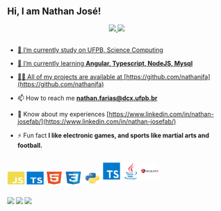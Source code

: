 ## Hi, I am Nathan José!

<div align="center">
  <a href="https://github.com/nathanjfa">
  <img height="180em" src="https://github-readme-stats.vercel.app/api?username=nathanjfa&show_icons=true&theme=dark&include_all_commits=true&count_private=true"/>
  <img height="180em" src="https://github-readme-stats.vercel.app/api/top-langs/?username=nathanjfa&layout=compact&langs_count=7&theme=dark"/>
</div>
  
 <div>
   
   <br>
   
  - 🔭 I’m currently study on UFPB, Science Computing

  - 🌱 I’m currently learning **Angular, Typescript, NodeJS, Mysql**

  - 👨‍💻 All of my projects are available at [https://github.com/nathanjfa](https://github.com/nathanjfa)

  - 📫 How to reach me **nathan.farias@dcx.ufpb.br**

  - 📄 Know about my experiences [https://www.linkedin.com/in/nathan-josefab/](https://www.linkedin.com/in/nathan-josefab/)

  - ⚡ Fun fact **I like electronic games, and sports like martial arts and football.**
 </div>
  
<div style="display: inline_block"><br>
  <img align="center" alt="Nathan-Js" height="30" width="40" src="https://raw.githubusercontent.com/devicons/devicon/master/icons/javascript/javascript-plain.svg">
  <img align="center" alt="Nathan-Ts" height="30" width="40" src="https://raw.githubusercontent.com/devicons/devicon/master/icons/typescript/typescript-plain.svg">
  <img align="center" alt="Nathan-HTML" height="30" width="40" src="https://raw.githubusercontent.com/devicons/devicon/master/icons/html5/html5-original.svg">
  <img align="center" alt="Nathan-CSS" height="30" width="40" src="https://raw.githubusercontent.com/devicons/devicon/master/icons/css3/css3-original.svg">
  <img align="center" alt="Nathan-Python" height="30" width="40" src="https://raw.githubusercontent.com/devicons/devicon/master/icons/python/python-original.svg">
  <img src="https://raw.githubusercontent.com/devicons/devicon/master/icons/typescript/typescript-original.svg" alt="typescript" width="40" height="40"/> </a>
  <img src="https://raw.githubusercontent.com/devicons/devicon/master/icons/java/java-original.svg" alt="java" width="40" height="40"/> </a> 
 <a href="https://developer.mozilla.org/en-US/docs/Web/JavaScript" target="_blank">
  <img src="https://raw.githubusercontent.com/devicons/devicon/master/icons/angularjs/angularjs-original-wordmark.svg" alt="angularjs" width="40" height="40"/> 

</div>
  
  ##
 
<div> 
  <a href="https://instagram.com/nathxnjr" target="_blank"><img src="https://img.shields.io/badge/-Instagram-%23E4405F?style=for-the-badge&logo=instagram&logoColor=white" target="_blank"></a>
  <a href = "nathan.farias@dcx.ufpb.br"><img src="https://img.shields.io/badge/-Gmail-%23333?style=for-the-badge&logo=gmail&logoColor=white" target="_blank"></a>
  <a href="https://www.linkedin.com/in/nathan-josefab/" target="_blank"><img src="https://img.shields.io/badge/-LinkedIn-%230077B5?style=for-the-badge&logo=linkedin&logoColor=white" target="_blank"></a> 
 
 
 
</div>
